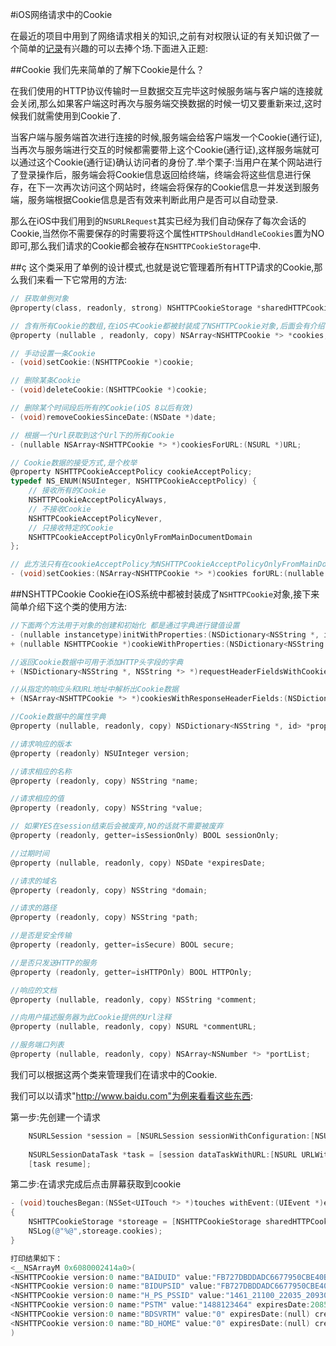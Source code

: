 #iOS网络请求中的Cookie

在最近的项目中用到了网络请求相关的知识,之前有对权限认证的有关知识做了一个简单的[记录](http://www.jianshu.com/p/88336eab2b8d)有兴趣的可以去捧个场.下面进入正题:

##Cookie
我们先来简单的了解下Cookie是什么？

在我们使用的HTTP协议传输时一旦数据交互完毕这时候服务端与客户端的连接就会关闭,那么如果客户端这时再次与服务端交换数据的时候一切又要重新来过,这时候我们就需使用到Cookie了.

当客户端与服务端首次进行连接的时候,服务端会给客户端发一个Cookie(通行证),当再次与服务端进行交互的时候都需要带上这个Cookie(通行证),这样服务端就可以通过这个Cookie(通行证)确认访问者的身份了.举个栗子:当用户在某个网站进行了登录操作后，服务端会将Cookie信息返回给终端，终端会将这些信息进行保存，在下一次再次访问这个网站时，终端会将保存的Cookie信息一并发送到服务端，服务端根据Cookie信息是否有效来判断此用户是否可以自动登录.

那么在iOS中我们用到的`NSURLRequest`其实已经为我们自动保存了每次会话的Cookie,当然你不需要保存的时需要将这个属性`HTTPShouldHandleCookies`置为NO即可,那么我们请求的Cookie都会被存在`NSHTTPCookieStorage`中.

##ç
这个类采用了单例的设计模式,也就是说它管理着所有HTTP请求的Cookie,那么我们来看一下它常用的方法:

```objective-c
// 获取单例对象
@property(class, readonly, strong) NSHTTPCookieStorage *sharedHTTPCookieStorage;

// 含有所有Cookie的数组,在iOS中Cookie都被封装成了NSHTTPCookie对象,后面会有介绍
@property (nullable , readonly, copy) NSArray<NSHTTPCookie *> *cookies;

// 手动设置一条Cookie
- (void)setCookie:(NSHTTPCookie *)cookie;

// 删除某条Cookie
- (void)deleteCookie:(NSHTTPCookie *)cookie;

// 删除某个时间段后所有的Cookie(iOS 8以后有效)
- (void)removeCookiesSinceDate:(NSDate *)date;

// 根据一个Url获取到这个Url下的所有Cookie
- (nullable NSArray<NSHTTPCookie *> *)cookiesForURL:(NSURL *)URL;

// Cookie数据的接受方式,是个枚举
@property NSHTTPCookieAcceptPolicy cookieAcceptPolicy;
typedef NS_ENUM(NSUInteger, NSHTTPCookieAcceptPolicy) {
	// 接收所有的Cookie
    NSHTTPCookieAcceptPolicyAlways,
    // 不接收Cookie
    NSHTTPCookieAcceptPolicyNever,
    // 只接收特定的Cookie
    NSHTTPCookieAcceptPolicyOnlyFromMainDocumentDomain
};

// 此方法只有在cookieAcceptPolicy为NSHTTPCookieAcceptPolicyOnlyFromMainDocumentDomain的时候才有效
- (void)setCookies:(NSArray<NSHTTPCookie *> *)cookies forURL:(nullable NSURL *)URL mainDocumentURL:(nullable NSURL *)mainDocumentURL;
```

##NSHTTPCookie
Cookie在iOS系统中都被封装成了`NSHTTPCookie`对象,接下来简单介绍下这个类的使用方法:

```objective-c
//下面两个方法用于对象的创建和初始化 都是通过字典进行键值设置
- (nullable instancetype)initWithProperties:(NSDictionary<NSString *, id> *)properties;
+ (nullable NSHTTPCookie *)cookieWithProperties:(NSDictionary<NSString *, id> *)properties;

//返回Cookie数据中可用于添加HTTP头字段的字典
+ (NSDictionary<NSString *, NSString *> *)requestHeaderFieldsWithCookies:(NSArray<NSHTTPCookie *> *)cookies;

//从指定的响应头和URL地址中解析出Cookie数据
+ (NSArray<NSHTTPCookie *> *)cookiesWithResponseHeaderFields:(NSDictionary<NSString *, NSString *> *)headerFields forURL:(NSURL *)URL;

//Cookie数据中的属性字典
@property (nullable, readonly, copy) NSDictionary<NSString *, id> *properties;

//请求响应的版本
@property (readonly) NSUInteger version;

//请求相应的名称
@property (readonly, copy) NSString *name;

//请求相应的值
@property (readonly, copy) NSString *value;

// 如果YES在session结束后会被废弃,NO的话就不需要被废弃
@property (readonly, getter=isSessionOnly) BOOL sessionOnly;

//过期时间
@property (nullable, readonly, copy) NSDate *expiresDate;

//请求的域名
@property (readonly, copy) NSString *domain;

//请求的路径
@property (readonly, copy) NSString *path;

//是否是安全传输
@property (readonly, getter=isSecure) BOOL secure;

//是否只发送HTTP的服务
@property (readonly, getter=isHTTPOnly) BOOL HTTPOnly;

//响应的文档
@property (nullable, readonly, copy) NSString *comment;

//向用户描述服务器为此Cookie提供的Url注释
@property (nullable, readonly, copy) NSURL *commentURL;

//服务端口列表
@property (nullable, readonly, copy) NSArray<NSNumber *> *portList;
```

我们可以根据这两个类来管理我们在请求中的Cookie.

我们可以以请求"http://www.baidu.com"为例来看看这些东西:

第一步:先创建一个请求

```objective-c
    NSURLSession *session = [NSURLSession sessionWithConfiguration:[NSURLSessionConfiguration defaultSessionConfiguration] delegate:self delegateQueue:[[NSOperationQueue alloc] init]];
    
    NSURLSessionDataTask *task = [session dataTaskWithURL:[NSURL URLWithString:@"http://www.baidu.com"]];
    [task resume];
```

第二步:在请求完成后点击屏幕获取到cookie

```objective-c
- (void)touchesBegan:(NSSet<UITouch *> *)touches withEvent:(UIEvent *)event
{
    NSHTTPCookieStorage *storeage = [NSHTTPCookieStorage sharedHTTPCookieStorage];
    NSLog(@"%@",storeage.cookies);
}

打印结果如下：
<__NSArrayM 0x6080002414a0>(
<NSHTTPCookie version:0 name:"BAIDUID" value:"FB727DBDDADC6677950CBE40B642FCFA:FG=1" expiresDate:2085-03-16 18:51:51 +0000 created:2017-02-26 15:37:44 +0000 sessionOnly:FALSE domain:".baidu.com" partition:"none" path:"/" isSecure:FALSE>,
<NSHTTPCookie version:0 name:"BIDUPSID" value:"FB727DBDDADC6677950CBE40B642FCFA" expiresDate:2085-03-16 18:51:51 +0000 created:2017-02-26 15:37:44 +0000 sessionOnly:FALSE domain:".baidu.com" partition:"none" path:"/" isSecure:FALSE>,
<NSHTTPCookie version:0 name:"H_PS_PSSID" value:"1461_21100_22035_20930" expiresDate:(null) created:2017-02-26 15:37:44 +0000 sessionOnly:TRUE domain:".baidu.com" partition:"none" path:"/" isSecure:FALSE>,
<NSHTTPCookie version:0 name:"PSTM" value:"1488123464" expiresDate:2085-03-16 18:51:51 +0000 created:2017-02-26 15:37:44 +0000 sessionOnly:FALSE domain:".baidu.com" partition:"none" path:"/" isSecure:FALSE>,
<NSHTTPCookie version:0 name:"BDSVRTM" value:"0" expiresDate:(null) created:2017-02-26 15:37:44 +0000 sessionOnly:TRUE domain:"www.baidu.com" partition:"none" path:"/" isSecure:FALSE>,
<NSHTTPCookie version:0 name:"BD_HOME" value:"0" expiresDate:(null) created:2017-02-26 15:37:44 +0000 sessionOnly:TRUE domain:"www.baidu.com" partition:"none" path:"/" isSecure:FALSE>
)
```
